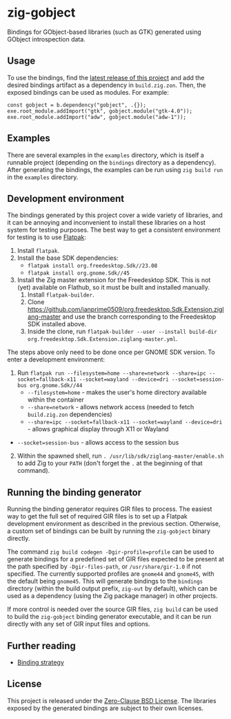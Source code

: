 # zig-gobject

Bindings for GObject-based libraries (such as GTK) generated using GObject
introspection data.

## Usage

To use the bindings, find the [latest release of this
project](https://github.com/ianprime0509/zig-gobject/releases) and add the
desired bindings artifact as a dependency in `build.zig.zon`. Then, the exposed
bindings can be used as modules. For example:

```zig
const gobject = b.dependency("gobject", .{});
exe.root_module.addImport("gtk", gobject.module("gtk-4.0"));
exe.root_module.addImport("adw", gobject.module("adw-1"));
```

## Examples

There are several examples in the `examples` directory, which is itself a
runnable project (depending on the `bindings` directory as a dependency). After
generating the bindings, the examples can be run using `zig build run` in the
`examples` directory.

## Development environment

The bindings generated by this project cover a wide variety of libraries, and it
can be annoying and inconvenient to install these libraries on a host system for
testing purposes. The best way to get a consistent environment for testing is to
use [Flatpak](https://flatpak.org/):

1. Install `flatpak`.
2. Install the base SDK dependencies:
   - `flatpak install org.freedesktop.Sdk//23.08`
   - `flatpak install org.gnome.Sdk//45`
3. Install the Zig master extension for the Freedesktop SDK. This is not (yet)
   available on Flathub, so it must be built and installed manually.
   1. Install `flatpak-builder`.
   2. Clone
      https://github.com/ianprime0509/org.freedesktop.Sdk.Extension.ziglang-master
      and use the branch corresponding to the Freedesktop SDK installed above.
   3. Inside the clone, run `flatpak-builder --user --install build-dir org.freedesktop.Sdk.Extension.ziglang-master.yml`.

The steps above only need to be done once per GNOME SDK version. To enter a
development environment:

1. Run `flatpak run --filesystem=home --share=network --share=ipc --socket=fallback-x11 --socket=wayland --device=dri --socket=session-bus org.gnome.Sdk//44`
   - `--filesystem=home` - makes the user's home directory available within the
     container
   - `--share=network` - allows network access (needed to fetch `build.zig.zon`
     dependencies)
   - `--share=ipc --socket=fallback-x11 --socket=wayland --device=dri` - allows
     graphical display through X11 or Wayland
  - `--socket=session-bus` - allows access to the session bus
2. Within the spawned shell, run `. /usr/lib/sdk/ziglang-master/enable.sh` to
   add Zig to your `PATH` (don't forget the `.` at the beginning of that
   command).

## Running the binding generator

Running the binding generator requires GIR files to process. The easiest way to
get the full set of required GIR files is to set up a Flatpak development
environment as described in the previous section. Otherwise, a custom set of
bindings can be built by running the `zig-gobject` binary directly.

The command `zig build codegen -Dgir-profile=profile` can be used to generate
bindings for a predefined set of GIR files expected to be present at the path
specified by `-Dgir-files-path`, or `/usr/share/gir-1.0` if not specified. The
currently supported profiles are `gnome44` and `gnome45`, with the default being
`gnome45`. This will generate bindings to the `bindings` directory (within the
build output prefix, `zig-out` by default), which can be used as a dependency
(using the Zig package manager) in other projects.

If more control is needed over the source GIR files, `zig build` can be used to
build the `zig-gobject` binding generator executable, and it can be run directly
with any set of GIR input files and options.

## Further reading

- [Binding strategy](./doc/binding-strategy.md)

## License

This project is released under the [Zero-Clause BSD
License](https://spdx.org/licenses/0BSD.html). The libraries exposed by the
generated bindings are subject to their own licenses.
